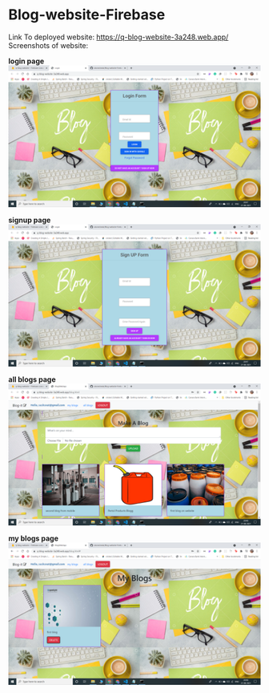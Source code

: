 # Blog-website-Firebase
Link To deployed website: https://q-blog-website-3a248.web.app/ <br/>
Screenshots of website: <br/>

**login page** <br/>
![GIF](readme_resource/1.png)<br/>


**signup page** <br/>
![GIF](readme_resource/2.png)<br/>


**all blogs page** <br/>
![GIF](readme_resource/3.png)<br/>


**my blogs page** <br/>
![GIF](readme_resource/4.png)<br/>

